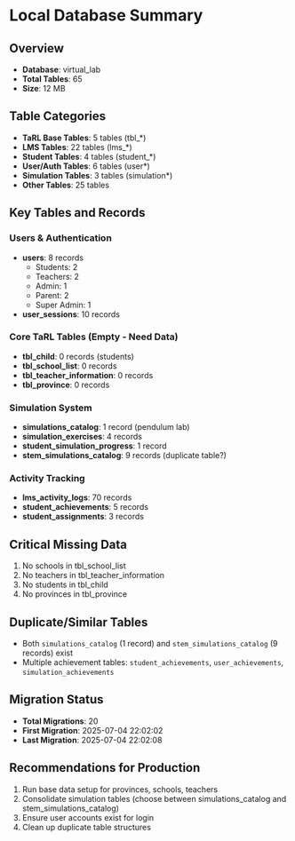 # Local Database Summary

## Overview
- **Database**: virtual_lab
- **Total Tables**: 65
- **Size**: 12 MB

## Table Categories
- **TaRL Base Tables**: 5 tables (tbl_*)
- **LMS Tables**: 22 tables (lms_*)
- **Student Tables**: 4 tables (student_*)
- **User/Auth Tables**: 6 tables (user*)
- **Simulation Tables**: 3 tables (simulation*)
- **Other Tables**: 25 tables

## Key Tables and Records

### Users & Authentication
- **users**: 8 records
  - Students: 2
  - Teachers: 2
  - Admin: 1
  - Parent: 2
  - Super Admin: 1
- **user_sessions**: 10 records

### Core TaRL Tables (Empty - Need Data)
- **tbl_child**: 0 records (students)
- **tbl_school_list**: 0 records
- **tbl_teacher_information**: 0 records
- **tbl_province**: 0 records

### Simulation System
- **simulations_catalog**: 1 record (pendulum lab)
- **simulation_exercises**: 4 records
- **student_simulation_progress**: 1 record
- **stem_simulations_catalog**: 9 records (duplicate table?)

### Activity Tracking
- **lms_activity_logs**: 70 records
- **student_achievements**: 5 records
- **student_assignments**: 3 records

## Critical Missing Data
1. No schools in tbl_school_list
2. No teachers in tbl_teacher_information
3. No students in tbl_child
4. No provinces in tbl_province

## Duplicate/Similar Tables
- Both `simulations_catalog` (1 record) and `stem_simulations_catalog` (9 records) exist
- Multiple achievement tables: `student_achievements`, `user_achievements`, `simulation_achievements`

## Migration Status
- **Total Migrations**: 20
- **First Migration**: 2025-07-04 22:02:02
- **Last Migration**: 2025-07-04 22:02:08

## Recommendations for Production
1. Run base data setup for provinces, schools, teachers
2. Consolidate simulation tables (choose between simulations_catalog and stem_simulations_catalog)
3. Ensure user accounts exist for login
4. Clean up duplicate table structures